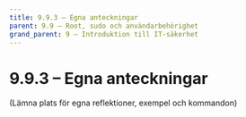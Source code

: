 ```yaml
---
title: 9.9.3 – Egna anteckningar
parent: 9.9 – Root, sudo och användarbehörighet
grand_parent: 9 – Introduktion till IT-säkerhet
---
```

# 9.9.3 – Egna anteckningar

(Lämna plats för egna reflektioner, exempel och kommandon)

